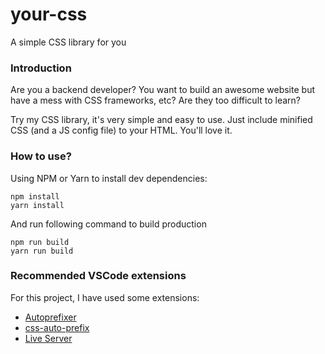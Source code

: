 # your-css
A simple CSS library for you

### Introduction

Are you a backend developer? You want to build an awesome website but have a mess with CSS frameworks, etc? Are they too difficult to learn?

Try my CSS library, it's very simple and easy to use. Just include minified CSS (and a JS config file) to your HTML. You'll love it.

### How to use?

Using NPM or Yarn to install dev dependencies:

```
npm install
yarn install
```

And run following command to build production

```
npm run build
yarn run build
```

### Recommended VSCode extensions

For this project, I have used some extensions:

* [Autoprefixer](https://marketplace.visualstudio.com/items?itemName=mrmlnc.vscode-autoprefixer)
* [css-auto-prefix](https://marketplace.visualstudio.com/items?itemName=sporiley.css-auto-prefix)
* [Live Server](https://marketplace.visualstudio.com/items?itemName=ritwickdey.LiveServer)
